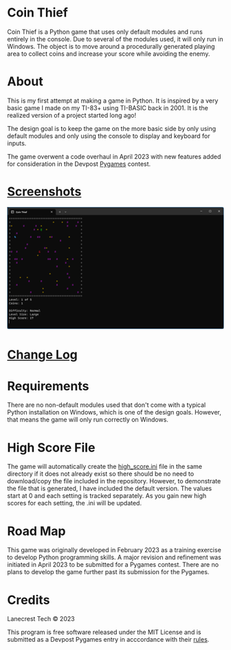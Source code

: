 # Coin Thief

Coin Thief is a Python game that uses only default modules and runs entirely in the console. Due to several of the modules used, it will only run in Windows. The object is to move around a procedurally generated playing area to collect coins and increase your score while avoiding the enemy.

About
=
This is my first attempt at making a game in Python. It is inspired 
by a very basic game I made on my TI-83+ using TI-BASIC back in
2001. It is the realized version of a project started long ago!

The design goal is to keep the game on the more basic side by 
only using default modules and only using the console to 
display and keyboard for inputs.

The game overwent a code overhaul in April 2023 with new features 
added for consideration in the Devpost [Pygames](https://pygames.devpost.com/) 
contest.

[Screenshots](/screenshots)
=
![Alt text](/screenshots/v1_41_gameplay.png?raw=true "Gameplay")

[Change Log](CHANGELOG.md)
=

Requirements
=
There are no non-default modules used that don't come with a typical 
Python installation on Windows, which is one of the design goals. 
However, that means the game will only run correctly on Windows.

High Score File
=
The game will automatically create the [high_score.ini](high_score.ini) 
file in the same directory if it does not already exist so there should 
be no need to download/copy the file included in the repository. 
However, to demonstrate the file that is generated, I have included the 
default version. The values start at 0 and each setting is tracked 
separately. As you gain new high scores for each setting, the .ini 
will be updated. 

Road Map
=
This game was originally developed in February 2023 as a training 
exercise to develop Python programming skills. A major revision and 
refinement was initiated in April 2023 to be submitted for a Pygames 
contest. There are no plans to develop the game further past its 
submission for the Pygames.

Credits
=
Lanecrest Tech © 2023

This program is free software released under the MIT License and is submitted as a Devpost Pygames entry in acccordance with their [rules](https://pygames.devpost.com/rules).
